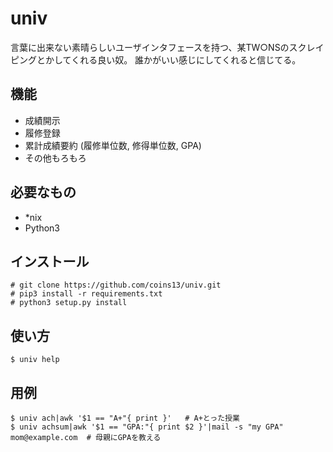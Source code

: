 univ
===
言葉に出来ない素晴らしいユーザインタフェースを持つ、某TW○NSのスクレイピングとかしてくれる良い奴。
誰かがいい感じにしてくれると信じてる。

機能
---
- 成績開示
- 履修登録
- 累計成績要約 (履修単位数, 修得単位数, GPA)
- その他もろもろ

必要なもの
---------
- *nix
- Python3

インストール
-----------
```
# git clone https://github.com/coins13/univ.git
# pip3 install -r requirements.txt
# python3 setup.py install
```

使い方
-----
```
$ univ help
```

用例
-----
```
$ univ ach|awk '$1 == "A+"{ print }'   # A+とった授業
$ univ achsum|awk '$1 == "GPA:"{ print $2 }'|mail -s "my GPA" mom@example.com  # 母親にGPAを教える
```

